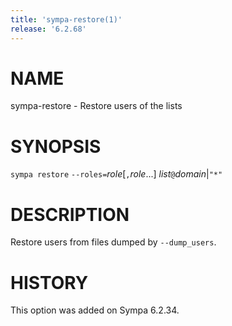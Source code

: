 ```yaml
---
title: 'sympa-restore(1)'
release: '6.2.68'
---
```


# NAME

sympa-restore - Restore users of the lists

# SYNOPSIS

`sympa restore` `--roles=`_role_\[`,`_role_...\] _list_`@`_domain_&#124;`"*"`

# DESCRIPTION

Restore users from files dumped by `--dump_users`.

# HISTORY

This option was added on Sympa 6.2.34.
